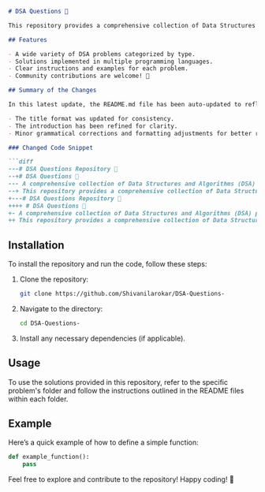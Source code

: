 ```markdown
# DSA Questions 🤖

This repository provides a comprehensive collection of Data Structures and Algorithms (DSA) problems, categorized by type. It serves as a learning resource for those looking to enhance their coding skills and understanding of algorithms.

## Features

- A wide variety of DSA problems categorized by type.
- Solutions implemented in multiple programming languages.
- Clear instructions and examples for each problem.
- Community contributions are welcome! 🤝

## Summary of the Changes

In this latest update, the README.md file has been auto-updated to reflect the following changes:

- The title format was updated for consistency.
- The introduction has been refined for clarity.
- Minor grammatical corrections and formatting adjustments for better readability.

### Changed Code Snippet

```diff
---# DSA Questions Repository 🤖
--+# DSA Questions 🤖
--- A comprehensive collection of Data Structures and Algorithms (DSA) problems, categorized by type...
--+ This repository provides a comprehensive collection of Data Structures and Algorithms (DSA) problems...
+---# DSA Questions Repository 🤖
++++ # DSA Questions 🤖
+- A comprehensive collection of Data Structures and Algorithms (DSA) problems, categorized by type...
++ This repository provides a comprehensive collection of Data Structures and Algorithms (DSA) problems...
```

## Installation

To install the repository and run the code, follow these steps:

1. Clone the repository:
   ```bash
   git clone https://github.com/Shivanilarokar/DSA-Questions-
   ```
2. Navigate to the directory:
   ```bash
   cd DSA-Questions-
   ```
3. Install any necessary dependencies (if applicable).

## Usage

To use the solutions provided in this repository, refer to the specific problem's folder and follow the instructions outlined in the README files within each folder.

## Example

Here’s a quick example of how to define a simple function:

```python
def example_function():
    pass
```

Feel free to explore and contribute to the repository! Happy coding! 🎉
```